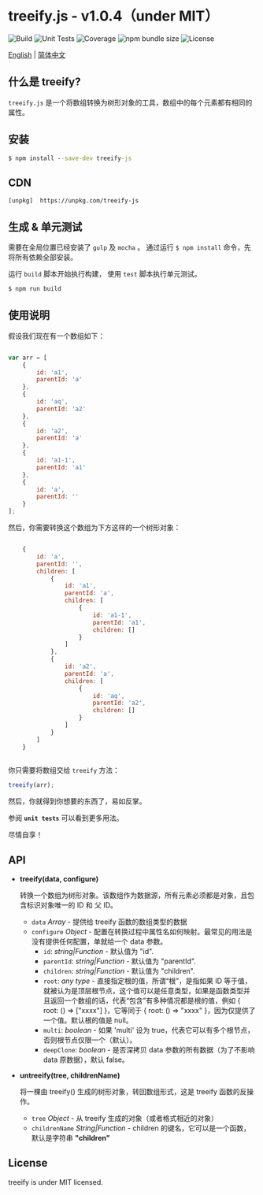 
treeify.js - v1.0.4（under MIT）
===============================

![Build](https://img.shields.io/badge/build-passing-green.svg)
![Unit Tests](https://img.shields.io/badge/tests-8%20passed-green.svg)
![Coverage](https://img.shields.io/badge/coverage-100%25-green.svg)
![npm bundle size](https://img.shields.io/bundlephobia/min/treeify-js.svg)
![License](https://img.shields.io/github/license/mwc/treeify.svg)

[English](./readme.md) | [简体中文](./zh-cn.md)

什么是 treeify?
---------------
`treeify.js` 是一个将数组转换为树形对象的工具，数组中的每个元素都有相同的属性。


安装
----
```cmd
$ npm install --save-dev treeify-js
```

CDN
-----
```
[unpkg]  https://unpkg.com/treeify-js
```


生成 & 单元测试
------------
需要在全局位置已经安装了 `gulp` 及 `mocha` 。
通过运行 `$ npm install` 命令，先将所有依赖全部安装。

运行 `build` 脚本开始执行构建， 使用 `test` 脚本执行单元测试。


```cmd
$ npm run build
```

使用说明
-------

假设我们现在有一个数组如下：


```javascript

var arr = [
    {
        id: 'a1',
        parentId: 'a'
    },
    {
        id: 'aq',
        parentId: 'a2'
    },
    {
        id: 'a2',
        parentId: 'a'
    },
    {
        id: 'a1-1',
        parentId: 'a1'
    },
    {
        id: 'a',
        parentId: ''
    }
];
```

然后，你需要转换这个数组为下方这样的一个树形对象：

```javascript

    {
        id: 'a',
        parentId: '',
        children: [
            {
                id: 'a1',
                parentId: 'a',
                children: [
                    {
                        id: 'a1-1',
                        parentId: 'a1',
                        children: []
                    }
                ]
            },
            {
                id: 'a2',
                parentId: 'a',
                children: [
                    {
                        id: 'aq',
                        parentId: 'a2',
                        children: []
                    }
                ]
            }
        ]
    }
    
```

你只需要将数组交给 `treeify` 方法：

```javascript
treeify(arr);
```

然后，你就得到你想要的东西了，易如反掌。

参阅 **`unit tests`** 可以看到更多用法。

尽情自享！

API
---
+ **treeify(data, configure)**

	转换一个数组为树形对象。该数组作为数据源，所有元素必须都是对象，且包含标识对象唯一的 ID 和 父 ID。

	- `data` *Array* - 提供给 treeify 函数的数组类型的数据
	- `configure` *Object* - 配置在转换过程中属性名如何映射。最常见的用法是没有提供任何配置，单就给一个 data 参数。
		* `id`: *string|Function* - 默认值为 "id".
		* `parentId`: *string|Function* - 默认值为 "parentId".
		* `children`: *string|Function* - 默认值为 "children".
		* `root`: *any type* - 直接指定根的值，所谓“根”，是指如果 ID 等于值，就被认为是顶层根节点，这个值可以是任意类型，如果是函数类型并且返回一个数组的话，代表“包含”有多种情况都是根的值，例如 { root: () => ["xxxx"] }，它等同于 { root: () => "xxxx" }，因为仅提供了一个值。默认根的值是 null。
		* `multi`: *boolean* - 如果 'multi' 设为 true，代表它可以有多个根节点，否则根节点仅限一个（默认）。
		* `deepClone`: *boolean* - 是否深拷贝 data 参数的所有数据（为了不影响 data 原数据），默认 false。

+ **untreeify(tree, childrenName)**

	将一棵由 treeify() 生成的树形对象，转回数组形式，这是 treeify 函数的反操作。

	- `tree` *Object* - 从 treeify 生成的对象（或者格式相近的对象）
	- `childrenName` *String|Function* - children 的键名，它可以是一个函数，默认是字符串 **"children"**


License
--------
treeify is under MIT licensed.